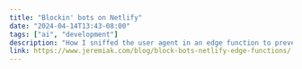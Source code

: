 ```yaml
---
title: "Blockin' bots on Netlify"
date: "2024-04-14T13:43-08:00"
tags: ["ai", "development"]
description: "How I sniffed the user agent in an edge function to prevent some AI crawlers from accessing my site."
link: https://www.jeremiak.com/blog/block-bots-netlify-edge-functions/
---
```

